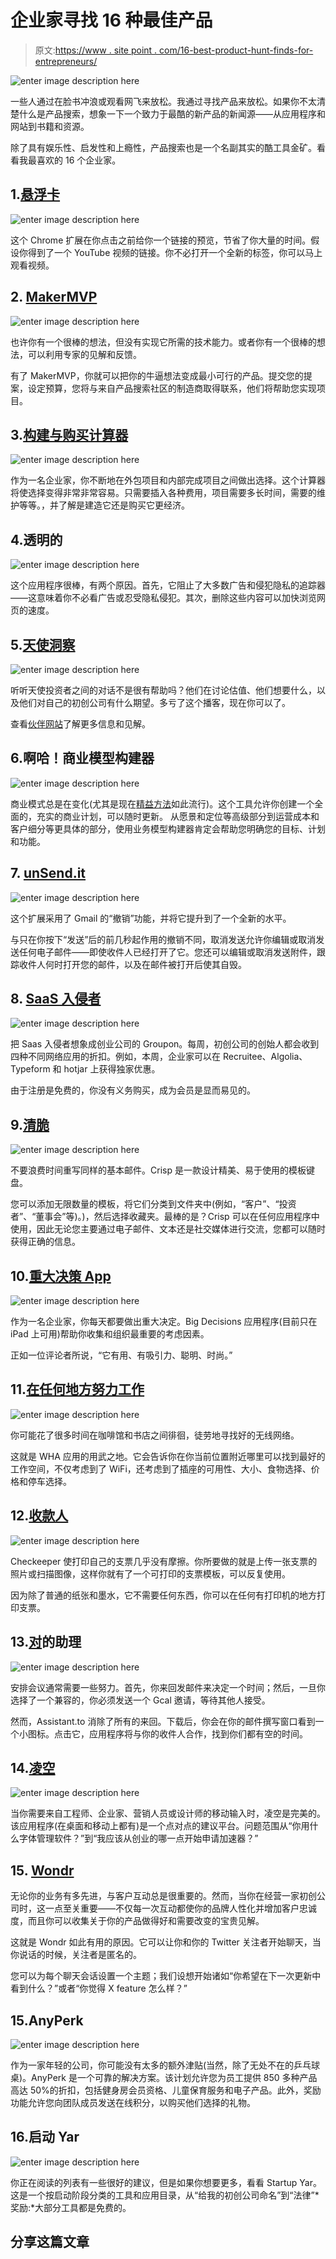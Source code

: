 # 企业家寻找 16 种最佳产品

> 原文:[https://www . site point . com/16-best-product-hunt-finds-for-entrepreneurs/](https://www.sitepoint.com/16-best-product-hunt-finds-for-entrepreneurs/)

![enter image description here](../Images/8bd92533fb0fff706ffaa57530de7b98.png)

一些人通过在脸书冲浪或观看网飞来放松。我通过寻找产品来放松。如果你不太清楚什么是产品搜索，想象一下一个致力于最酷的新产品的新闻源——从应用程序和网站到书籍和资源。

除了具有娱乐性、启发性和上瘾性，产品搜索也是一个名副其实的酷工具金矿。看看我最喜欢的 16 个企业家。

## 1.[悬浮卡](http://www.producthunt.com/tech/hovercards)

![enter image description here](../Images/4441f696d18e228787ba5dcab6c2f7dc.png)

这个 Chrome 扩展在你点击之前给你一个链接的预览，节省了你大量的时间。假设你得到了一个 YouTube 视频的链接。你不必打开一个全新的标签，你可以马上观看视频。

## 2. [MakerMVP](http://www.makermvp.com)

![enter image description here](../Images/a5e0de917f1cf087f2f3bc6c357020ce.png)

也许你有一个很棒的想法，但没有实现它所需的技术能力。或者你有一个很棒的想法，可以利用专家的见解和反馈。

有了 MakerMVP，你就可以把你的牛逼想法变成最小可行的产品。提交您的提案，设定预算，您将与来自产品搜索社区的制造商取得联系，他们将帮助您实现项目。

## 3.[构建与购买计算器](https://baremetrics.com/calculator)

![enter image description here](../Images/59d5b439ba2d875d1216b56b5e034a3d.png)

作为一名企业家，你不断地在外包项目和内部完成项目之间做出选择。这个计算器将使选择变得非常非常容易。只需要插入各种费用，项目需要多长时间，需要的维护等等。，并了解是建造它还是购买它更经济。

## 4.透明的

![enter image description here](../Images/74d411f5a34d74d9fb7a9eb802f06d56.png)

这个应用程序很棒，有两个原因。首先，它阻止了大多数广告和侵犯隐私的追踪器——这意味着你不必看广告或忍受隐私侵犯。其次，删除这些内容可以加快浏览网页的速度。

## 5.[天使洞察](https://soundcloud.com/angelinsights)

![enter image description here](../Images/1dc50374ef53d9e7620b853535d2b7b6.png)

听听天使投资者之间的对话不是很有帮助吗？他们在讨论估值、他们想要什么，以及他们对自己的初创公司有什么期望。多亏了这个播客，现在你可以了。

查看[伙伴网站](https://www.syndicateroom.com/learn/home.aspx)了解更多信息和见解。

## 6.啊哈！商业模型构建器

![enter image description here](../Images/7cca969e11098c5c73f8c5826ee5ff1e.png)

商业模式总是在变化(尤其是现在[精益方法](https://www.sitepoint.com/premium/books/the-lean-product-playbook/)如此流行)。这个工具允许你创建一个全面的，充实的商业计划，可以随时更新。
从愿景和定位等高级部分到运营成本和客户细分等更具体的部分，使用业务模型构建器肯定会帮助您明确您的目标、计划和功能。

## 7. [unSend.it](http://unsend.it/)

![enter image description here](../Images/2905fa1dca250dbce386a8d0a780f40f.png)

这个扩展采用了 Gmail 的“撤销”功能，并将它提升到了一个全新的水平。

与只在你按下“发送”后的前几秒起作用的撤销不同，取消发送允许你编辑或取消发送任何电子邮件——即使收件人已经打开了它。您还可以编辑或取消发送附件，跟踪收件人何时打开您的邮件，以及在邮件被打开后使其自毁。

## 8. [SaaS 入侵者](http://www.saas-invaders.co/)

![enter image description here](../Images/2f29792581cb1b6b28a308ea05fbd738.png)

把 Saas 入侵者想象成创业公司的 Groupon。每周，初创公司的创始人都会收到四种不同网络应用的折扣。例如，本周，企业家可以在 Recruitee、Algolia、Typeform 和 hotjar 上获得独家优惠。

由于注册是免费的，你没有义务购买，成为会员是显而易见的。

## 9.[清脆](https://itunes.apple.com/us/app/crisp-email-template-keyboard/id1015801280?mt=8)

![enter image description here](../Images/763470f8b034475661be4b15e0ed43c9.png)

不要浪费时间重写同样的基本邮件。Crisp 是一款设计精美、易于使用的模板键盘。

您可以添加无限数量的模板，将它们分类到文件夹中(例如，“客户”、“投资者”、“董事会”等)。)，然后选择收藏夹。最棒的是？Crisp 可以在任何应用程序中使用，因此无论您主要通过电子邮件、文本还是社交媒体进行交流，您都可以随时获得正确的信息。

## 10.[重大决策 App](http://www.bigdecisionsapp.com/)

![enter image description here](../Images/91af4234b495f591f2dab382566dc47a.png)

作为一名企业家，你每天都要做出重大决定。Big Decisions 应用程序(目前只在 iPad 上可用)帮助你收集和组织最重要的考虑因素。

正如一位评论者所说，“它有用、有吸引力、聪明、时尚。”

## 11.[在任何地方努力工作](http://workhardanywhere.com/)

![enter image description here](../Images/abb3e48b6e3b8c21102a66ffd463ed28.png)

你可能花了很多时间在咖啡馆和书店之间徘徊，徒劳地寻找好的无线网络。

这就是 WHA 应用的用武之地。它会告诉你在你当前位置附近哪里可以找到最好的工作空间，不仅考虑到了 WiFi，还考虑到了插座的可用性、大小、食物选择、价格和停车选择。

## 12.[收款人](http://checkeeper.com/)

![enter image description here](../Images/d32abea67278430f3bb3c5b88a7c59a4.png)

Checkeeper 使打印自己的支票几乎没有摩擦。你所要做的就是上传一张支票的照片或扫描图像，这样你就有了一个可打印的支票模板，可以反复使用。

因为除了普通的纸张和墨水，它不需要任何东西，你可以在任何有打印机的地方打印支票。

## 13.[对](http://www.assistant.to/)的助理

![enter image description here](../Images/d5e5ade69d9a889f4eadebbc05a5d308.png)

安排会议通常需要一些努力。首先，你来回发邮件来决定一个时间；然后，一旦你选择了一个兼容的，你必须发送一个 Gcal 邀请，等待其他人接受。

然而，Assistant.to 消除了所有的来回。下载后，你会在你的邮件撰写窗口看到一个小图标。点击它，应用程序将与你的收件人合作，找到你们都有空的时间。

## 14.[凌空](https://volley.works/)

![enter image description here](../Images/4c57d5193c96e22c4b096b81532bbebb.png)

当你需要来自工程师、企业家、营销人员或设计师的移动输入时，凌空是完美的。该应用程序(在桌面和移动上都有)是一个点对点的建议平台。问题范围从“你用什么字体管理软件？”到“我应该从创业的哪一点开始申请加速器？”

## 15. [Wondr](http://getwondr.net/)

无论你的业务有多先进，与客户互动总是很重要的。然而，当你在经营一家初创公司时，这一点至关重要——不仅每一次互动都使你的品牌人性化并增加客户忠诚度，而且你可以收集关于你的产品做得好和需要改变的宝贵见解。

这就是 Wondr 如此有用的原因。它可以让你和你的 Twitter 关注者开始聊天，当你说话的时候，关注者是匿名的。

您可以为每个聊天会话设置一个主题；我们设想开始诸如“你希望在下一次更新中看到什么？”或者“你觉得 X feature 怎么样？”

## 15.AnyPerk

![enter image description here](../Images/6ab3aeadffb67bccd67db653c9ee54d3.png)

作为一家年轻的公司，你可能没有太多的额外津贴(当然，除了无处不在的乒乓球桌)。AnyPerk 是一个可靠的解决方案。该计划允许您为员工提供 850 多种产品高达 50%的折扣，包括健身房会员资格、儿童保育服务和电子产品。此外，奖励功能允许您向团队成员发送在线积分，以购买他们选择的礼物。

## 16.启动 Yar

![enter image description here](../Images/04421f3c4c865a39d84b67906ea3c5e8.png)

你正在阅读的列表有一些很好的建议，但是如果你想要更多，看看 Startup Yar。这是一个按启动阶段分类的工具和应用目录，从“给我的初创公司命名”到“法律”*奖励:*大部分工具都是免费的。

## 分享这篇文章